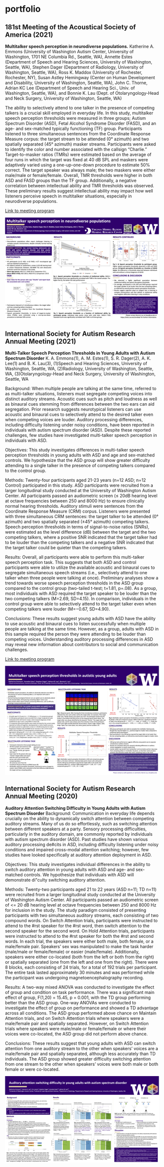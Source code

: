 # portfolio

## 181st Meeting of the Acoustical Society of America (2021)
**Multitalker speech perception in neurodiverse populations.**
Katherine A. Emmons (University of Washington Autism Center, University of Washington, 1701 NE Columbia Rd., Seattle, WA), Annette Estes (Department of Speech and Hearing Sciences, University of Washington, Seattle, WA), Stephen Dager (Department of Radiology, University of Washington, Seattle, WA), Ross K. Maddox (University of Rochester, Rochester, NY),
Susan Astley Hemingway (Center on Human Development and Disability, University of Washington, Seattle, WA), John C. Thorne, Adrian KC Lee (Department of Speech and Hearing Sci., Univ. of Washington, Seattle, WA), and Bonnie K. Lau (Dept. of Otolaryngology-Head and Neck Surgery, University of Washington, Seattle, WA)

The ability to selectively attend to one talker in the presence of competing talkers is a crucial skill employed in everyday life. In this study, multitalker speech perception thresholds were measured in three groups; Autism Spectrum Disorder (ASD), Fetal Alcohol Syndrome Disorder (FASD), and an age- and sex-matched typically functioning (TF) group. Participants listened to three simultaneous sentences from the Coordinate Response Measure corpus: the target stream to be attended (0° azimuth) and two spatially
separated (45° azimuth) masker streams. Participants were asked to identify the color and number associated with the callsign “Charlie.” Target-to-masker ratios (TMRs) were estimated based on the average of four runs in which the target was fixed at 40 dB SPL and maskers were adaptively varied using a one-up-one-down procedure to estimate 50% correct. The target
speaker was always male; the two maskers were either male/male or female/female. Overall, TMR thresholds were higher in both ASD and FASD groups than the TF group. Additionally, a negative correlation between intellectual ability and TMR thresholds was observed. These preliminary results suggest intellectual ability may impact how well listeners perceive
speech in multitalker situations, especially in neurodiverse populations.

[Link to meeting program](https://acousticalsociety.org/wp-content/uploads/2022/01/Seattle_Program.pdf)

![2022 ASA Poster](Emmons_et_al_2021_ASA.png)

## International Society for Autism Research Annual Meeting (2021)
**Multi-Talker Speech Perception Thresholds in Young Adults with Autism Spectrum Disorder**
K. A. Emmons(1), A. M. Estes(1), S. R. Dager(2), A. K. Lee(1) and B. K. Lau(3), 
(1)Speech and Hearing Sciences, University of Washington, Seattle, WA, (2)Radiology, University of Washington, Seattle, WA, (3)Otolaryngology-Head and Neck Surgery, University of
Washington, Seattle, WA

Background: When multiple people are talking at the same time, referred to as multi-talker situations, listeners must segregate competing voices into distinct auditory streams. Acoustic cues such as pitch and loudness as well as binaural cues stemming from differences between the two ears can aid segregation. Prior research suggests neurotypical listeners can use acoustic and binaural cues to selectively attend to the desired talker even when competing voices are louder. Auditory processing differences, including difficulty listening under noisy conditions, have been reported in individuals with autism spectrum disorder (ASD). Despite these reported challenges, few studies have investigated multi-talker speech perception in individuals with ASD.

Objectives: This study investigates differences in multi-talker speech perception thresholds in young adults with ASD and age and sex-matched controls. We hypothesize that the ASD group will show greater difficulty attending to a single talker in the presence of competing talkers compared to the control group.

Methods: Twenty-four participants aged 21-23 years (n=12 ASD; n=12 Control) participated in this study. ASD participants were recruited from a larger longitudinal study conducted at the University of Washington Autism Center. All participants passed an audiometric screen (≤ 20dB hearing level at octave frequencies between 250 and 8000 Hz) to ensure clinically normal hearing thresholds. Auditory stimuli were sentences from the Coordinate Response Measure (CRM) corpus. Listeners were presented with three simultaneous CRM sentences: the target talker to be attended (0° azimuth) and two spatially separated (±45° azimuth) competing talkers. Speech perception thresholds in terms of signal-to-noise ratios (SNRs), were estimated as the level difference (dB) between the target and the two competing talkers, where a positive SNR indicated that the target talker had to be louder than the competing talkers and a negative SNR indicated that the target talker could be quieter than the competing talkers.

Results: Overall, all participants were able to perform this multi-talker speech perception task. This suggests that both ASD and control participants were able to utilize the available acoustic and binaural cues to segregate simultaneous speech streams (i.e., selectively attend to one talker when three people were talking at once). Preliminary analyses show a trend towards worse speech perception thresholds in the ASD group compared to the control group (two-tailed t-test; t=1.81, p=.08). As a group, most individuals with ASD required the target speaker to be louder than the two competing talkers (M=2.69, SD=4.15). In comparison, individuals in the control group were able to selectively attend to the target talker even when competing talkers were louder (M=−0.67, SD=4.90).

Conclusions: These results suggest young adults with ASD have the ability to use acoustic and binaural cues to listen successfully when multiple people are talking at the same time. However, as a group, adults with ASD in this sample required the person they were attending to be louder than competing voices. Understanding auditory processing differences in ASD may reveal new information about contributors to social and communication challenges. 

[Link to meeting program](https://cdn.ymaws.com/www.autism-insar.org/resource/resmgr/docs/annualmeeting/Abstract_Book_INSAR2021Virtu.pdf)

![2021 INSAR Poster](Emmons_et_al_INSAR2021.png)

## International Society for Autism Research Annual Meeting (2020)
**Auditory Attention Switching Difficulty in Young Adults with Autism Spectrum Disorder**
Background: Communication in everyday life depends crucially on the ability to dynamically switch attention between competing auditory streams. Many of us do so effortlessly, such as switching attention between different speakers at a party. Sensory processing difficulties, particularly in the auditory domain, are commonly reported by individuals with autism spectrum disorder (ASD). Past studies have shown various auditory processing de#cits in ASD, including difficulty listening under noisy conditions and impaired cross-modal attention switching; however, few studies have looked specifically at auditory attention deployment in ASD.

Objectives: This study investigates individual differences in the ability to switch auditory attention in young adults with ASD and age- and sex-matched controls. We hypothesize that individuals with ASD will demonstrate di"culty switching auditory attention.

Methods: Twenty-two participants aged 21 to 22 years (ASD n=11; TD n=11) were recruited from a larger longitudinal study conducted at the University of Washington Autism Center. All participants passed an audiometric screen of <= 20 dB hearing level at octave frequencies between 250 and 8000 Hz for inclusion in the study. The study paradigm consisted of presenting participants with two simultaneous auditory streams, each consisting of two compound words. On Switch Attention trials, participants were instructed to attend to the #rst speaker for the #rst word, then switch attention to the second speaker for the second word. On Hold Attention trials, participants were instructed to attend to the #rst speaker for both the #rst and second words. In each trial, the speakers were either both male, both female, or a male/female pair. Speakers’ sex was manipulated to make the task harder (male/male or female/female) or easier (male/female). Additionally, speakers were either co-located (both from the left or both from the right) or spatially separated (one from the left and one from the right). There were 8 blocks, each consisting of 24 trials, for a total of 192 trials per participant. The entire task lasted approximately 30 minutes and was performed while the participant was undergoing magnetoencephalography recording.

Results: A two-way mixed ANOVA was conducted to investigate the effect of group and condition on task performance. There was a significant main effect of group, F(1,20) = 15.45, p = 0.001, with the TD group performing better than the ASD group. One-way ANOVAs were conducted to investigate the effect of group on performance and showed a TD advantage across all conditions. The ASD group performed above chance on Maintain Attention trials, and on Switch Attention trials where speakers were a male/female pair and spatially separated. However, on Switch Attention trials where speakers were male/male or female/female or where their voices were co-located, the ASD group did not perform above chance.

Conclusions: These results suggest that young adults with ASD can switch attention from one auditory stream to the other when speakers’ voices are a male/female pair and spatially separated, although less accurately than TD individuals. The ASD group showed greater difficulty switching attention from one stream to the other when speakers’ voices were both male or both female or were co-located.

![2020 INSAR Poster](Emmons_et_al_INSAR2020.png)
